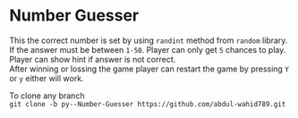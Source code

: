 # Number Guesser  
This the correct number is set by using `randint` method from `random` library. If the answer must be between `1-50`. Player can only get `5` chances to play. Player can show hint if answer is not correct.  
After winning or lossing the game player can restart the game by pressing `Y` or `y` either will work.

To clone any branch  
`git clone -b py--Number-Guesser https://github.com/abdul-wahid789.git`
